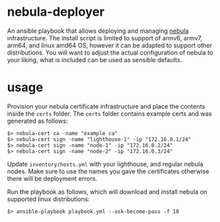 # nebula-deployer

An ansible playbook that allows deploying and managing [nebula](https://github.com/slackhq/nebula/) infrastructure. The install script is limited to support of armv6, armv7, arm64, and linux amd64 OS, however it can be adapted to support other distributions. You will want to adjust the actual configuration of nebula to your liking, what is included can be used as sensible defaults.

# usage

Provision your nebula certificate infrastructure and place the contents inside the `certs` folder. The `certs` folder contains example certs and was generated as follows:

```shell
$> nebula-cert ca -name "example ca"
$> nebula-cert sign -name "lighthouse-1" -ip "172.16.0.1/24"
$> nebula-cert sign -name "node-1" -ip "172.16.0.2/24"
$> nebula-cert sign -name "node-2" -ip "172.16.0.3/24"
```

Update `inventory/hosts.yml` with your lighthouse, and regular nebula nodes. Make sure to use the names you gave the certificates otherwise there will be deployment errors.

Run the playbook as follows, which will download and install nebula on supported linux distributions:

```shell
$> ansible-playbook playbook.yml --ask-become-pass -f 10
```
